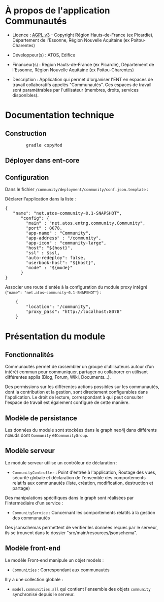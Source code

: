 # À propos de l'application Communautés

* Licence : [AGPL v3](http://www.gnu.org/licenses/agpl.txt) - Copyright Région Hauts-de-France (ex Picardie), Département de l'Essonne, Région Nouvelle Aquitaine (ex Poitou-Charentes)
* Développeur(s) : ATOS, Edifice
* Financeur(s) : Région Hauts-de-France (ex Picardie), Département de l'Essonne, Région Nouvelle Aquitaine (ex Poitou-Charentes)

* Description : Application qui permet d'organiser l'ENT en espaces de travail collaboratifs appelés "Communautés". Ces espaces de travail sont paramétrables par l'utilisateur (membres, droits, services disponibles).


# Documentation technique

## Construction

<pre>
		gradle copyMod
</pre>

## Déployer dans ent-core


## Configuration

Dans le fichier `/community/deployment/community/conf.json.template` :

Déclarer l'application dans la liste :
<pre>
{
   "name": "net.atos~community~0.1-SNAPSHOT",
      "config": {
        "main" : "net.atos.entng.community.Community",
        "port" : 8078,
        "app-name" : "Community",
        "app-address" : "/community",
        "app-icon" : "community-large",
        "host": "${host}",
        "ssl" : $ssl,
        "auto-redeploy": false,
        "userbook-host": "${host}",
        "mode" : "${mode}"
      }
}
</pre>

Associer une route d'entée à la configuration du module proxy intégré (`"name": "net.atos~community~0.1-SNAPSHOT"`) :
<pre>
	{
		"location": "/community",
		"proxy_pass": "http://localhost:8078"
	}
</pre>

# Présentation du module

## Fonctionnalités

Communautés permet de rassembler un groupe d’utilisateurs autour d’un intérêt commun pour communiquer, partager ou collaborer en utilisant différentes applis (Blog, Forum, Wiki, Documents...).

Des permissions sur les différentes actions possibles sur les communautés, dont la contribution et la gestion, sont directement configurables dans l'application.
Le droit de lecture, correspondant à qui peut consulter l'espace de travail est également configuré de cette manière.

## Modèle de persistance

Les données du module sont stockées dans le graph neo4j dans différents nœuds dont `Community` et`CommunityGroup`.

## Modèle serveur

Le module serveur utilise un contrôleur de déclaration :

* `CommunityController` : Point d'entrée à l'application, Routage des vues, sécurité globale et déclaration de l'ensemble des comportements relatifs aux communautés (liste, création, modification, destruction et partage)

Des manipulations spécifiques dans le graph sont réalisées par l'intermédiaire d'un service :

* `CommunityService` : Concernant les comportements relatifs à la gestion des communautés

Des jsonschemas permettent de vérifier les données reçues par le serveur, ils se trouvent dans le dossier "src/main/resources/jsonschema".

## Modèle front-end

Le modèle Front-end manipule un objet models :

* `Communities` : Correspondant aux communautés

Il y a une collection globale :

* `model.communities.all` qui contient l'ensemble des objets `community` synchronisé depuis le serveur.
